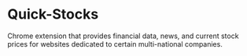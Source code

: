 # Quick-Stocks
Chrome extension that provides financial data, news, and current stock prices for websites dedicated to certain multi-national companies.
